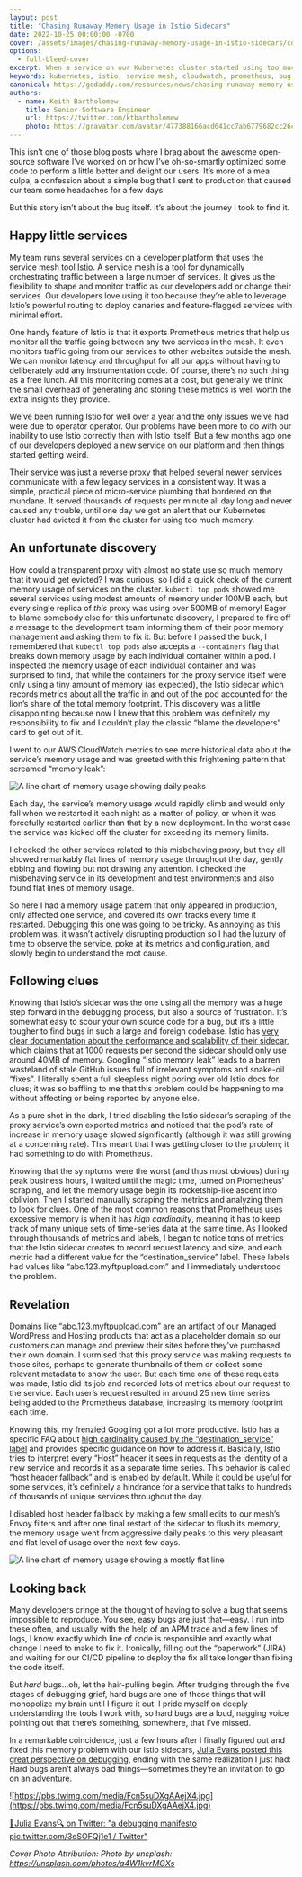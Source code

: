 ```yaml
---
layout: post
title: "Chasing Runaway Memory Usage in Istio Sidecars"
date: 2022-10-25 00:00:00 -0700
cover: /assets/images/chasing-runaway-memory-usage-in-istio-sidecars/cover.jpg
options:
  - full-bleed-cover
excerpt: When a service on our Kubernetes cluster started using too much memory, I thought the service itself was to blame. After a long debugging journey, I found that a misconfigured Istio sidecar proxy was actually to blame.
keywords: kubernetes, istio, service mesh, cloudwatch, prometheus, bug
canonical: https://godaddy.com/resources/news/chasing-runaway-memory-usage-in-istio-sidecars
authors:
  - name: Keith Bartholomew
    title: Senior Software Engineer
    url: https://twitter.com/ktbartholomew
    photo: https://gravatar.com/avatar/477388166acd641cc7ab6779682cc26c?s=400
---
```


This isn’t one of those blog posts where I brag about the awesome open-source software I’ve worked on or how I’ve oh-so-smartly optimized some code to perform a little better and delight our users. It’s more of a mea culpa, a confession about a simple bug that I sent to production that caused our team some headaches for a few days.

But this story isn’t about the bug itself. It’s about the journey I took to find it.

## Happy little services

My team runs several services on a developer platform that uses the service mesh tool [Istio](https://istio.io/). A service mesh is a tool for dynamically orchestrating traffic between a large number of services. It gives us the flexibility to shape and monitor traffic as our developers add or change their services. Our developers love using it too because they’re able to leverage Istio’s powerful routing to deploy canaries and feature-flagged services with minimal effort.

One handy feature of Istio is that it exports Prometheus metrics that help us monitor all the traffic going between any two services in the mesh. It even monitors traffic going from our services to other websites outside the mesh. We can monitor latency and throughput for all our apps without having to deliberately add any instrumentation code. Of course, there’s no such thing as a free lunch. All this monitoring comes at a cost, but generally we think the small overhead of generating and storing these metrics is well worth the extra insights they provide.

We’ve been running Istio for well over a year and the only issues we’ve had were due to operator operator. Our problems have been more to do with our inability to use Istio correctly than with Istio itself. But a few months ago one of our developers deployed a new service on our platform and then things started getting weird.

Their service was just a reverse proxy that helped several newer services communicate with a few legacy services in a consistent way. It was a simple, practical piece of micro-service plumbing that bordered on the mundane. It served thousands of requests per minute all day long and never caused any trouble, until one day we got an alert that our Kubernetes cluster had evicted it from the cluster for using too much memory.

## An unfortunate discovery

How could a transparent proxy with almost no state use so much memory that it would get evicted? I was curious, so I did a quick check of the current memory usage of services on the cluster. `kubectl top pods` showed me several services using modest amounts of memory under 100MB each, but every single replica of _this_ proxy was using over 500MB of memory! Eager to blame somebody else for this unfortunate discovery, I prepared to fire off a message to the development team informing them of their poor memory management and asking them to fix it. But before I passed the buck, I remembered that `kubectl top pods` also accepts a `--containers` flag that breaks down memory usage by each individual container within a pod. I inspected the memory usage of each individual container and was surprised to find, that while the containers for the proxy service itself were only using a tiny amount of memory (as expected), the Istio sidecar which records metrics about all the traffic in and out of the pod accounted for the lion’s share of the total memory footprint. This discovery was a little disappointing because now I knew that this problem was definitely my responsibility to fix and I couldn’t play the classic “blame the developers” card to get out of it.

I went to our AWS CloudWatch metrics to see more historical data about the service’s memory usage and was greeted with this frightening pattern that screamed “memory leak”:

![A line chart of memory usage showing daily peaks]({{site.baseurl}}/assets/images/chasing-runaway-memory-usage-in-istio-sidecars/prometheus-cloudwatch-memory-1.png)

Each day, the service’s memory usage would rapidly climb and would only fall when we restarted it each night as a matter of policy, or when it was forcefully restarted earlier than that by a new deployment. In the worst case the service was kicked off the cluster for exceeding its memory limits.

I checked the other services related to this misbehaving proxy, but they all showed remarkably flat lines of memory usage throughout the day, gently ebbing and flowing but not drawing any attention. I checked the misbehaving service in its development and test environments and also found flat lines of memory usage.

So here I had a memory usage pattern that only appeared in production, only affected one service, and covered its own tracks every time it restarted. Debugging this one was going to be tricky. As annoying as this problem was, it wasn’t actively disrupting production so I had the luxury of time to observe the service, poke at its metrics and configuration, and slowly begin to understand the root cause.

## Following clues

Knowing that Istio’s sidecar was the one using all the memory was a huge step forward in the debugging process, but also a source of frustration. It’s somewhat easy to scour your own source code for a bug, but it’s a little tougher to find bugs in such a large and foreign codebase. Istio has [very clear documentation about the performance and scalability of their sidecar](https://istio.io/latest/docs/ops/deployment/performance-and-scalability/), which claims that at 1000 requests per second the sidecar should only use around 40MB of memory. Googling “Istio memory leak” leads to a barren wasteland of stale GitHub issues full of irrelevant symptoms and snake-oil “fixes”. I literally spent a full sleepless night poring over old Istio docs for clues; it was so baffling to me that this problem could be happening to me without affecting or being reported by anyone else.

As a pure shot in the dark, I tried disabling the Istio sidecar’s scraping of the proxy service’s own exported metrics and noticed that the pod’s rate of increase in memory usage slowed significantly (although it was still growing at a concerning rate). This meant that I was getting closer to the problem; it had something to do with Prometheus.

Knowing that the symptoms were the worst (and thus most obvious) during peak business hours, I waited until the magic time, turned on Prometheus’ scraping, and let the memory usage begin its rocketship-like ascent into oblivion. Then I started manually scraping the metrics and analyzing them to look for clues. One of the most common reasons that Prometheus uses excessive memory is when it has _high cardinality_, meaning it has to keep track of many unique sets of time-series data at the same time. As I looked through thousands of metrics and labels, I began to notice tons of metrics that the Istio sidecar creates to record request latency and size, and each metric had a different value for the “destination_service” label. These labels had values like “abc.123.myftpupload.com” and I immediately understood the problem.

## Revelation

Domains like “abc.123.myftpupload.com” are an artifact of our Managed WordPress and Hosting products that act as a placeholder domain so our customers can manage and preview their sites before they’ve purchased their own domain. I surmised that this proxy service was making requests to those sites, perhaps to generate thumbnails of them or collect some relevant metadata to show the user. But each time one of these requests was made, Istio did its job and recorded lots of metrics about our request to the service. Each user’s request resulted in around 25 new time series being added to the Prometheus database, increasing its memory footprint each time.

Knowing this, my frenzied Googling got a lot more productive. Istio has a specific FAQ about [high cardinality caused by the “destination_service” label](https://istio.io/latest/about/faq/metrics-and-logs/) and provides specific guidance on how to address it. Basically, Istio tries to interpret every “Host” header it sees in requests as the identity of a new service and records it as a separate time series. This behavior is called “host header fallback” and is enabled by default. While it could be useful for some services, it’s definitely a hindrance for a service that talks to hundreds of thousands of unique services throughout the day.

I disabled host header fallback by making a few small edits to our mesh’s Envoy filters and after one final restart of the sidecar to flush its memory, the memory usage went from aggressive daily peaks to this very pleasant and flat level of usage over the next few days.

![A line chart of memory usage showing a mostly flat line]({{site.baseurl}}/assets/images/chasing-runaway-memory-usage-in-istio-sidecars/prometheus-cloudwatch-memory-2.png)

## Looking back

Many developers cringe at the thought of having to solve a bug that seems impossible to reproduce. You see, easy bugs are just that—easy. I run into these often, and usually with the help of an APM trace and a few lines of logs, I know exactly which line of code is responsible and exactly what change I need to make to fix it. Ironically, filling out the “paperwork” (JIRA) and waiting for our CI/CD pipeline to deploy the fix all take longer than fixing the code itself.

But _hard_ bugs…oh, let the hair-pulling begin. After trudging through the five stages of debugging grief, hard bugs are one of those things that will monopolize my brain until I figure it out. I pride myself on deeply understanding the tools I work with, so hard bugs are a loud, nagging voice pointing out that there’s something, somewhere, that I’ve missed.

In a remarkable coincidence, just a few hours after I finally figured out and fixed this memory problem with our Istio sidecars, [Julia Evans posted this great perspective on debugging](https://twitter.com/b0rk/status/1570060516839641092), ending with the same realization I just had: Hard bugs aren’t always bad things—sometimes they’re an invitation to go on an adventure.

![https://pbs.twimg.com/media/Fcn5suDXgAAejX4.jpg](https://pbs.twimg.com/media/Fcn5suDXgAAejX4.jpg)

[🔎Julia Evans🔍 on Twitter: "a debugging manifesto pic.twitter.com/3eSOFQj1e1 / Twitter"](https://twitter.com/b0rk/status/1570060516839641092)


_Cover Photo Attribution: Photo by unsplash: https://unsplash.com/photos/a4W1kvrMGXs_
